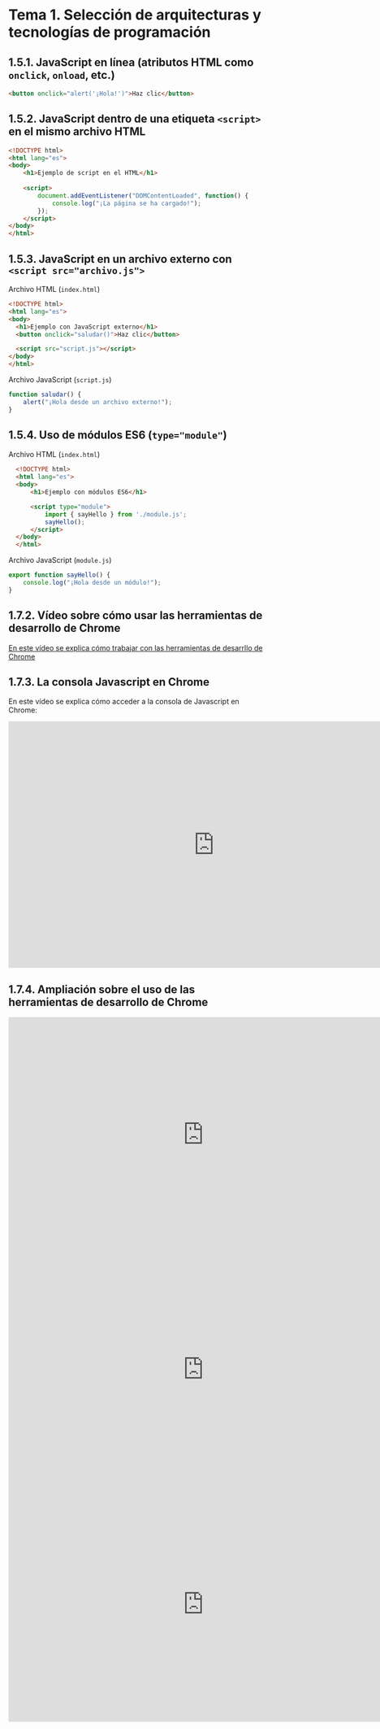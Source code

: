 # Tema 1. Selección de arquitecturas y tecnologías de programación

## 1.5.1. JavaScript en línea (atributos HTML como `onclick`, `onload`, etc.)

```html
<button onclick="alert('¡Hola!')">Haz clic</button>
```

## 1.5.2. JavaScript dentro de una etiqueta `<script>` en el mismo archivo HTML

```html
<!DOCTYPE html>
<html lang="es">
<body>
    <h1>Ejemplo de script en el HTML</h1>
    
    <script>
        document.addEventListener("DOMContentLoaded", function() {
            console.log("¡La página se ha cargado!");
        });
    </script>
</body>
</html>
```

## 1.5.3. JavaScript en un archivo externo con `<script src="archivo.js">`

Archivo HTML (`index.html`)

```html
<!DOCTYPE html>
<html lang="es">
<body>
  <h1>Ejemplo con JavaScript externo</h1>
  <button onclick="saludar()">Haz clic</button>

  <script src="script.js"></script>
</body>
</html>
```

Archivo JavaScript (`script.js`)

```javascript
function saludar() {
    alert("¡Hola desde un archivo externo!");
}
```


## 1.5.4. Uso de módulos ES6 (`type="module"`)

Archivo HTML (`index.html`)
```html
  <!DOCTYPE html>
  <html lang="es">
  <body>
      <h1>Ejemplo con módulos ES6</h1>

      <script type="module">
          import { sayHello } from './module.js';
          sayHello();
      </script>
  </body>
  </html>
```

Archivo JavaScript (`module.js`)

```javascript
export function sayHello() {
    console.log("¡Hola desde un módulo!");
}
```

## 1.7.2. Vídeo sobre cómo usar las herramientas de desarrollo de Chrome
[En este vídeo se explica cómo trabajar con las herramientas de desarrllo de Chrome]([www.github.com](https://www.youtube.com/embed/fxfeGzQDcS4))

## 1.7.3. La consola Javascript en Chrome

En este vídeo se explica cómo acceder a la consola de Javascript en Chrome:

<iframe width="810" height="485" src="https://www.youtube.com/embed/hyo1JxdqDMg" title="Consola JavaScript en Chrome DevTools" frameborder="0" allow="accelerometer; autoplay; clipboard-write; encrypted-media; gyroscope; picture-in-picture; web-share" referrerpolicy="strict-origin-when-cross-origin" allowfullscreen></iframe>

## 1.7.4. Ampliación sobre el uso de las herramientas de desarrollo de Chrome

<iframe width="768" height="462" src="https://www.youtube.com/embed/BXN8oO4r3Qc" title="Chrome Developer Tools - Tips para Desarrollo Web y Productividad" frameborder="0" allow="accelerometer; autoplay; clipboard-write; encrypted-media; gyroscope; picture-in-picture; web-share" referrerpolicy="strict-origin-when-cross-origin" allowfullscreen></iframe>

<iframe width="768" height="462" src="https://www.youtube.com/embed/xBXYIs4-xJE" title="Sácale chispas a Chrome Developer Tools (DevTools)" frameborder="0" allow="accelerometer; autoplay; clipboard-write; encrypted-media; gyroscope; picture-in-picture; web-share" referrerpolicy="strict-origin-when-cross-origin" allowfullscreen></iframe>

<iframe width="768" height="462" src="https://www.youtube.com/embed/kHFZOBxbFDM" title="⚡🌍 Chrome Developer Tools a fondo" frameborder="0" allow="accelerometer; autoplay; clipboard-write; encrypted-media; gyroscope; picture-in-picture; web-share" referrerpolicy="strict-origin-when-cross-origin" allowfullscreen></iframe>
